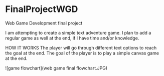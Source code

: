 # FinalProjectWGD
Web Game Development final project

I am attempting to create a simple text adventure game. I plan to add a regular game as well at the end, if I have time and/or knowledge.

HOW IT WORKS
The player will go through different text options to reach the goal at the end. 
The goal of the player is to play a simple canvas game at the end.

![game flowchart](web game final flowchart.JPG)
